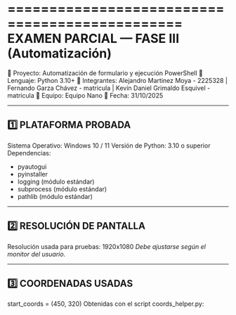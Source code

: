 ===============================================
 EXAMEN PARCIAL — FASE III (Automatización)
===============================================

🔹 Proyecto: Automatización de formulario y ejecución PowerShell
🔹 Lenguaje: Python 3.10+
🔹 Integrantes: Alejandro Martinez Moya - 2225328 | Fernando Garza Chávez - matricula | Kevin Daniel Grimaldo Esquivel - matricula 
🔹 Equipo: Equipo Nano
🔹 Fecha: 31/10/2025

-----------------------------------------------
1️⃣ PLATAFORMA PROBADA
-----------------------------------------------
Sistema Operativo: Windows 10 / 11
Versión de Python: 3.10 o superior
Dependencias:
- pyautogui
- pyinstaller
- logging (módulo estándar)
- subprocess (módulo estándar)
- pathlib (módulo estándar)

-----------------------------------------------
2️⃣ RESOLUCIÓN DE PANTALLA
-----------------------------------------------
Resolución usada para pruebas: 1920x1080
*Debe ajustarse según el monitor del usuario.*

-----------------------------------------------
3️⃣ COORDENADAS USADAS
-----------------------------------------------
start_coords = (450, 320)
Obtenidas con el script coords_helper.py:
